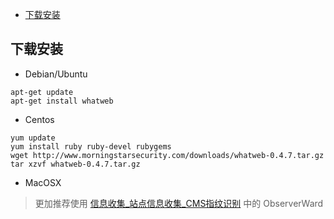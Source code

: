 - [下载安装](#下载安装)

## 下载安装

- Debian/Ubuntu
```
apt-get update
apt-get install whatweb
```
- Centos
```
yum update
yum install ruby ruby-devel rubygems
wget http://www.morningstarsecurity.com/downloads/whatweb-0.4.7.tar.gz
tar xzvf whatweb-0.4.7.tar.gz
```
- MacOSX
> 更加推荐使用 [信息收集_站点信息收集_CMS指纹识别](https://github.com/kyl1n0/Security/blob/main/Security/Web%E5%AE%89%E5%85%A8/%E4%BF%A1%E6%81%AF%E6%94%B6%E9%9B%86.md#cms%E6%8C%87%E7%BA%B9%E8%AF%86%E5%88%AB) 中的 ObserverWard